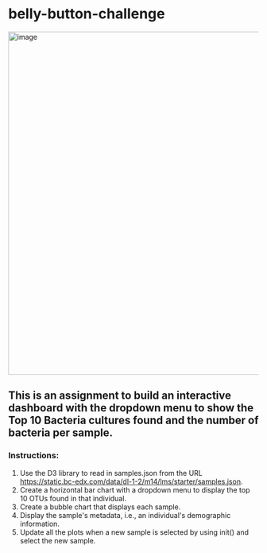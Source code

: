 # belly-button-challenge
<img width="690" alt="image" src="https://github.com/dali1932/belly-button-challenge/assets/149288692/6cd4322d-a969-4a24-b7b2-908822ed50b8">

## This is an assignment to build an interactive dashboard with the dropdown menu to show the Top 10 Bacteria cultures found and the number of bacteria per sample.
### Instructions:
1. Use the D3 library to read in samples.json from the URL https://static.bc-edx.com/data/dl-1-2/m14/lms/starter/samples.json.
2. Create a horizontal bar chart with a dropdown menu to display the top 10 OTUs found in that individual.
3. Create a bubble chart that displays each sample.
4. Display the sample's metadata, i.e., an individual's demographic information.
5. Update all the plots when a new sample is selected by using init() and select the new sample.

